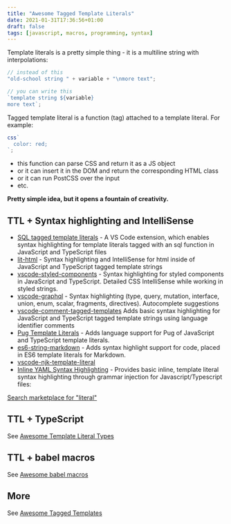 ```yaml
---
title: "Awesome Tagged Template Literals"
date: 2021-01-31T17:36:56+01:00
draft: false
tags: [javascript, macros, programming, syntax]
---
```


Template literals is a pretty simple thing - it is a multiline string with interpolations:

```js
// instead of this
"old-school string " + variable + "\nmore text";

// you can write this
`template string ${variable}
more text`;
```

Tagged template literal is a function (tag) attached to a template literal. For example:

```js
css`
  color: red;
`;
```

- this function can parse CSS and return it as a JS object
- or it can insert it in the DOM and return the corresponding HTML class
- or it can run PostCSS over the input
- etc.

**Pretty simple idea, but it opens a fountain of creativity.**

## TTL + Syntax highlighting and IntelliSense

- [SQL tagged template literals](https://github.com/frigus02/vscode-sql-tagged-template-literals) - A VS Code extension, which enables syntax highlighting for template literals tagged with an sql function in JavaScript and TypeScript files
- [lit-html](https://marketplace.visualstudio.com/items?itemName=bierner.lit-html) - Syntax highlighting and IntelliSense for html inside of JavaScript and TypeScript tagged template strings
- [vscode-styled-components](https://github.com/styled-components/vscode-styled-components) - Syntax highlighting for styled components in JavaScript and TypeScript. Detailed CSS IntelliSense while working in styled strings.
- [vscode-graphql](https://github.com/graphql/vscode-graphql#gqlgraphql-tagged-template-literal-support-for-tsx-jsx-ts-js) - Syntax highlighting (type, query, mutation, interface, union, enum, scalar, fragments, directives). Autocomplete suggestions
- [vscode-comment-tagged-templates](https://github.com/mjbvz/vscode-comment-tagged-templates) Adds basic syntax highlighting for JavaScript and TypeScript tagged template strings using language identifier comments
- [Pug Template Literals](https://marketplace.visualstudio.com/items?itemName=zokugun.vscode-pug-template-literal) - Adds language support for Pug of JavaScript and TypeScript template literals.
- [es6-string-markdown](https://marketplace.visualstudio.com/items?itemName=jeoht.es6-string-markdown) - Adds syntax highlight support for code, placed in ES6 template literals for Markdown.
- [vscode-njk-template-literal](https://marketplace.visualstudio.com/items?itemName=tomasino.vscode-njk-template-literal)
- [Inline YAML Syntax Highlighting](https://marketplace.visualstudio.com/items?itemName=monotykamary.inline-yaml) - Provides basic inline, template literal syntax highlighting through grammar injection for Javascript/Typescript files:

[Search marketplace for "literal"](https://marketplace.visualstudio.com/search?term=literal&target=VSCode)

## TTL + TypeScript

See [Awesome Template Literal Types](https://github.com/ghoullier/awesome-template-literal-types)

## TTL + babel macros

See [Awesome babel macros](https://github.com/jgierer12/awesome-babel-macros)

## More

See [Awesome Tagged Templates](https://github.com/kay-is/awesome-tagged-templates)
